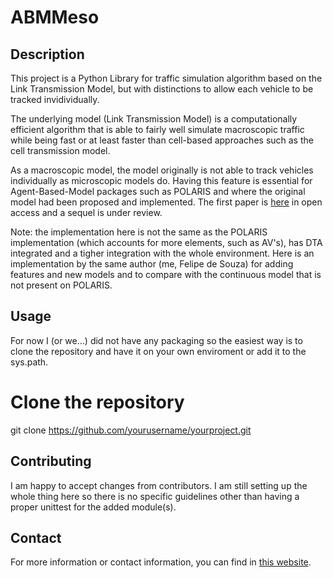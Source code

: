 # ABMMeso

## Description
This project is a Python Library for traffic simulation algorithm based on the Link Transmission Model, but with distinctions to allow each vehicle to be tracked invidividually.

The underlying model (Link Transmission Model) is a computationally efficient algorithm that is able to fairly well simulate macroscopic traffic while being fast or at least faster than cell-based approaches such as the cell transmission model.

As a macroscopic model, the model originally is not able to track vehicles individually as microscopic models do. Having this feature is essential for Agent-Based-Model packages such as POLARIS and where the original model had been proposed and implemented. The first paper is [here](https://www.sciencedirect.com/science/article/pii/S1877050919305824) in open access and a sequel is under review. 

Note: the implementation here is not the same as the POLARIS implementation (which accounts for more elements, such as AV's), has DTA integrated and a tigher integration with the whole environment. Here is an implementation by the same author (me, Felipe de Souza) for adding features and new models and to compare with the continuous model that is not present on POLARIS. 

## Usage
For now I (or we...) did not have any packaging so the easiest way is to clone the repository and have it on your own enviroment or add it to the sys.path.

# Clone the repository
git clone https://github.com/yourusername/yourproject.git

## Contributing
I am happy to accept changes from contributors. I am still setting up the whole thing here so there is no specific guidelines other than having a proper unittest for the added module(s).


## Contact
For more information or contact information, you can find in [this website](http://www.felipedesouza.net).
